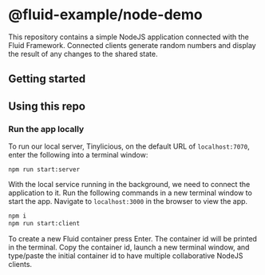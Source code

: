 # @fluid-example/node-demo

This repository contains a simple NodeJS application connected with the Fluid Framework. Connected clients generate random numbers and display the result of any changes to the shared state.

## Getting started

## Using this repo

### Run the app locally

To run our local server, Tinylicious, on the default URL of `localhost:7070`, enter the following into a terminal window:

```
npm run start:server
```

With the local service running in the background, we need to connect the application to it. Run the following commands in a new terminal window to start the app. Navigate to `localhost:3000` in the browser to view the app.

```bash
npm i
npm run start:client
```

To create a new Fluid container press Enter. The container id will be printed in the terminal. Copy the container id, launch a new terminal window, and type/paste the initial container id to have multiple collaborative NodeJS clients.
